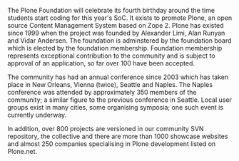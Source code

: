 The Plone Foundation will celebrate its fourth birthday around the time students start coding for this year's SoC.  It exists to promote Plone, an open source Content Management System based on Zope 2.  Plone has existed since 1999 when the project was founded by Alexander Limi, Alan Runyan and Vidar Andersen.  The foundation is adminstered by the foundation board which is elected by the foundation membership.  Foundation membership represents exceptional contribution to the community and is subject to approval of an application, so far over 100 have been accepted.

The community has had an annual conference since 2003 which has taken place in New Orleans, Vienna (twice), Seattle and Naples.  The Naples conference was attended by approximately 350 members of the community; a similar figure to the previous conference in Seattle.  Local user groups exist in many cities, some organising symposia; one such event is currently underway.

In addition, over 800 projects are versioned in our community SVN repository, the collective and there are more than 1000 showcase websites and almost 250 companies specialising in Plone development listed on Plone.net.